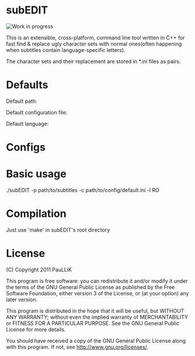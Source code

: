 subEDIT
=======

![Work in progress](https://github.com/paullik/subEDIT/raw/master/wip.png "Work in progress")

This is an extensible, cross-platform, command line tool written in C++ for fast
find & replace ugly character sets with normal ones(often happening when subtitles
contain language-specific letters).

The character sets and their replacement are stored in \*.ini files as pairs.

Defaults
========

Default path:

Default configuration file:

Default language:

Configs
=======

Basic usage
===========

./subEDIT -p path/to/subtitles -c path/to/config/default.ini -l RO

Compilation
============

Just use 'make' in subEDIT's root directory

License
=======

(C) Copyright 2011 PauLLiK

This program is free software: you can redistribute it and/or modify
it under the terms of the GNU General Public License as published by
the Free Software Foundation, either version 3 of the License, or
(at your option) any later version.

This program is distributed in the hope that it will be useful,
but WITHOUT ANY WARRANTY; without even the implied warranty of
MERCHANTABILITY or FITNESS FOR A PARTICULAR PURPOSE.  See the
GNU General Public License for more details.

You should have received a copy of the GNU General Public License
along with this program.  If not, see <http://www.gnu.org/licenses/>.
